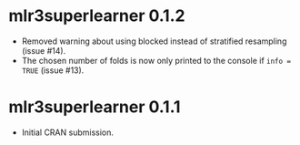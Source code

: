 # mlr3superlearner 0.1.2

* Removed warning about using blocked instead of stratified resampling (issue #14).
* The chosen number of folds is now only printed to the console if `info = TRUE` (issue #13).

# mlr3superlearner 0.1.1

* Initial CRAN submission.
